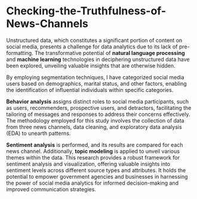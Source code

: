 # Checking-the-Truthfulness-of-News-Channels
Unstructured data, which constitutes a significant portion of content on social media, presents a challenge for data analytics due to its lack of pre-formatting. The transformative potential of **natural language processing** and **machine learning** technologies in deciphering unstructured data have been explored, unveiling valuable insights that are otherwise hidden.


By employing segmentation techniques, I have categorized social media users based on demographics, marital status, and other factors, enabling the identification of influential individuals within specific categories. 
 
 
**Behavior analysis** assigns distinct roles to social media participants, such as users, recommenders, prospective users, and detractors, facilitating the tailoring of messages and responses to address their concerns effectively. The methodology employed for this study involves the collection of data from three news channels, data cleaning, and exploratory data analysis (EDA) to unearth patterns. 
 
 
**Sentiment analysis** is performed, and its results are compared for each news channel. Additionally, **topic modeling** is applied to unveil various themes within the data. This research provides a robust framework for sentiment analysis and visualization, offering valuable insights into sentiment levels across different source types and attributes. It holds the potential to empower government agencies and businesses in harnessing the power of social media analytics for informed decision-making and improved communication strategies.
